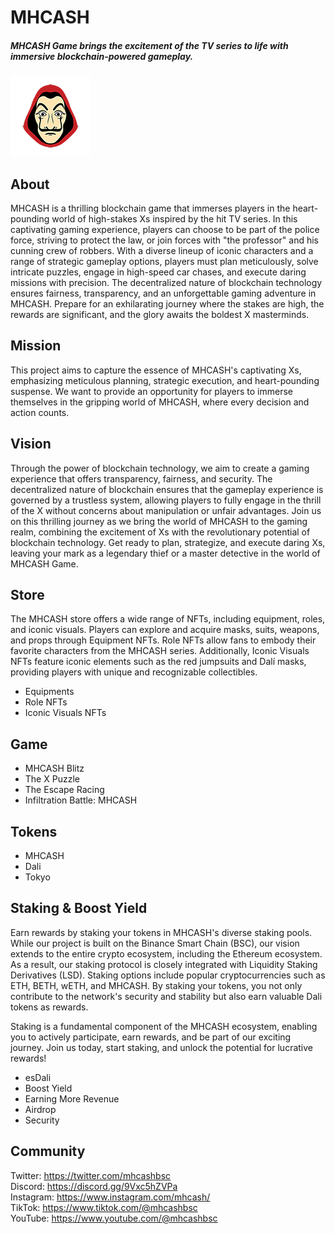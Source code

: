 # MHCASH
##### MHCASH Game brings the excitement of the TV series to life with immersive blockchain-powered gameplay.

![N|Solid](https://github.com/MHCASH-Game/MHCASH/blob/main/icon128.png?raw=true)

## About

MHCASH is a thrilling blockchain game that immerses players in the heart-pounding world of high-stakes Xs inspired by the hit TV series. In this captivating gaming experience, players can choose to be part of the police force, striving to protect the law, or join forces with "the professor" and his cunning crew of robbers. With a diverse lineup of iconic characters and a range of strategic gameplay options, players must plan meticulously, solve intricate puzzles, engage in high-speed car chases, and execute daring missions with precision. The decentralized nature of blockchain technology ensures fairness, transparency, and an unforgettable gaming adventure in MHCASH. Prepare for an exhilarating journey where the stakes are high, the rewards are significant, and the glory awaits the boldest X masterminds.

## Mission
This project aims to capture the essence of MHCASH's captivating Xs, emphasizing meticulous planning, strategic execution, and heart-pounding suspense. We want to provide an opportunity for players to immerse themselves in the gripping world of MHCASH, where every decision and action counts.

## Vision
Through the power of blockchain technology, we aim to create a gaming experience that offers transparency, fairness, and security. The decentralized nature of blockchain ensures that the gameplay experience is governed by a trustless system, allowing players to fully engage in the thrill of the X without concerns about manipulation or unfair advantages.
Join us on this thrilling journey as we bring the world of MHCASH to the gaming realm, combining the excitement of Xs with the revolutionary potential of blockchain technology. Get ready to plan, strategize, and execute daring Xs, leaving your mark as a legendary thief or a master detective in the world of MHCASH Game.

## Store
The MHCASH store offers a wide range of NFTs, including equipment, roles, and iconic visuals. Players can explore and acquire masks, suits, weapons, and props through Equipment NFTs. Role NFTs allow fans to embody their favorite characters from the MHCASH series. Additionally, Iconic Visuals NFTs feature iconic elements such as the red jumpsuits and Dalí masks, providing players with unique and recognizable collectibles.

- Equipments
- Role NFTs
- Iconic Visuals NFTs

## Game 
-  MHCASH Blitz
-  The X Puzzle
-  The Escape Racing
-  Infiltration Battle: MHCASH

## Tokens
-  MHCASH
-  Dali
-  Tokyo

## Staking & Boost Yield
Earn rewards by staking your tokens in MHCASH's diverse staking pools. While our project is built on the Binance Smart Chain (BSC), our vision extends to the entire crypto ecosystem, including the Ethereum ecosystem. As a result, our staking protocol is closely integrated with Liquidity Staking Derivatives (LSD). Staking options include popular cryptocurrencies such as ETH, BETH, wETH, and MHCASH. By staking your tokens, you not only contribute to the network's security and stability but also earn valuable Dali tokens as rewards. 

Staking is a fundamental component of the MHCASH ecosystem, enabling you to actively participate, earn rewards, and be part of our exciting journey. Join us today, start staking, and unlock the potential for lucrative rewards!

-  esDali
-  Boost Yield
-  Earning More Revenue
-  Airdrop
-  Security

## Community
Twitter: https://twitter.com/mhcashbsc  
Discord: https://discord.gg/9Vxc5hZVPa  
Instagram: https://www.instagram.com/mhcash/  
TikTok: https://www.tiktok.com/@mhcashbsc  
YouTube: https://www.youtube.com/@mhcashbsc  
  
